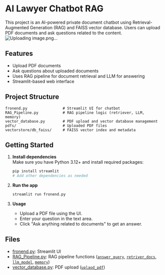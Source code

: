 # AI Lawyer Chatbot RAG

This project is an AI-powered private document chatbot using Retrieval-Augmented Generation (RAG) and FAISS vector database. Users can upload PDF documents and ask questions related to the content.
![Uploading image.png…]()

## Features

- Upload PDF documents
- Ask questions about uploaded documents
- Uses RAG pipeline for document retrieval and LLM for answering
- Streamlit-based web interface

## Project Structure

```
fronend.py                # Streamlit UI for chatbot
RAG_Pipeline.py           # RAG pipeline logic (retriever, LLM, memory)
vector_database.py        # PDF upload and vector database management
pdfs/                     # Uploaded PDF files
vectorstore/db_faiss/     # FAISS vector index and metadata
```

## Getting Started

1. **Install dependencies**  
   Make sure you have Python 3.12+ and install required packages:
   ```sh
   pip install streamlit
   # Add other dependencies as needed
   ```

2. **Run the app**
   ```sh
   streamlit run fronend.py
   ```

3. **Usage**
   - Upload a PDF file using the UI.
   - Enter your question in the text area.
   - Click "Ask anything related to documents" to get an answer.

## Files

- [fronend.py](fronend.py): Streamlit UI
- [RAG_Pipeline.py](RAG_Pipeline.py): RAG pipeline functions ([`answer_query`](RAG_Pipeline.py), [`retriver_docs`](RAG_Pipeline.py), [`llm_model`](RAG_Pipeline.py), [`memory`](RAG_Pipeline.py))
- [vector_database.py](vector_database.py): PDF upload ([`uplaod_pdf`](vector_database.py))
